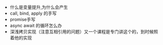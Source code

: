 + 什么是变量提升,为什么会产生
+ call, bind, apply 的手写
+ promise手写
+ async await 的循环怎么办
+ 深浅拷贝实现（注意互相引用的问题）又一个课程是专门讲这个的，到时候照着他的实现